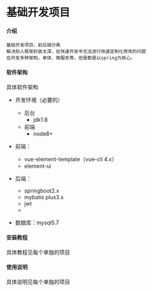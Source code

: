 # 基础开发项目

#### 介绍
```
基础开发项目，前后端分离
解决别人框架封装太深，在快速开发中无法进行快速定制化修改的问题
在开发多种架构，单体、微服务等，但是都是以spring为核心。
```

#### 软件架构
具体软件架构
- 开发环境（必要的）
    - 后台
      - jdk1.8
    - 前端
      - node8+
    
- 前端：
    - vue-element-template（vue-cli 4.x）
    - element-ui
    
- 后端：
    - springboot2.x  
    - mybatis plus3.x
    - jwt
    - 
- 数据库：mysql5.7


#### 安装教程

具体教程见每个单独的项目

#### 使用说明

具体说明见每个单独的项目




